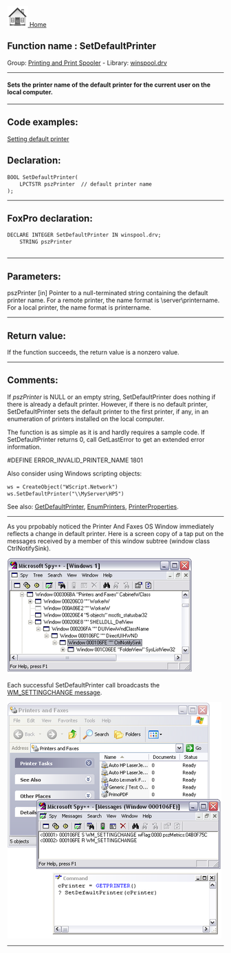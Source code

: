 [<img src="../../images/home.png"> Home ](https://github.com/VFPX/Win32API)  

## Function name : SetDefaultPrinter
Group: [Printing and Print Spooler](../../functions_group.md#Printing_and_Print_Spooler)  -  Library: [winspool.drv](../../Libraries.md#winspool.drv)  
***  


#### Sets the printer name of the default printer for the current user on the local computer.
***  


## Code examples:
[Setting default printer](../../samples/sample_589.md)  

## Declaration:
```foxpro  
BOOL SetDefaultPrinter(
	LPCTSTR pszPrinter  // default printer name
);  
```  
***  


## FoxPro declaration:
```foxpro  
DECLARE INTEGER SetDefaultPrinter IN winspool.drv;
	STRING pszPrinter
  
```  
***  


## Parameters:
pszPrinter 
[in] Pointer to a null-terminated string containing the default printer name. For a remote printer, the name format is \\server\printername. For a local printer, the name format is printername.  
***  


## Return value:
If the function succeeds, the return value is a nonzero value.  
***  


## Comments:
If <Em>pszPrinter</Em> is NULL or an empty string, SetDefaultPrinter does nothing if there is already a default printer. However, if there is no default printer, SetDefaultPrinter sets the default printer to the first printer, if any, in an enumeration of printers installed on the local computer.  
  
The function is as simple as it is and hardly requires a sample code. If SetDefaultPrinter returns 0, call GetLastError to get an extended error information.  
  
#DEFINE ERROR_INVALID_PRINTER_NAME 1801  
  
Also consider using Windows scripting objects:  
```foxpro
ws = CreateObject("WScript.Network")  
ws.SetDefaultPrinter("\\MyServer\HP5")
```

See also: [GetDefaultPrinter](../winspool.drv/GetDefaultPrinter.md), [EnumPrinters](../winspool.drv/EnumPrinters.md), [PrinterProperties](../winspool.drv/PrinterProperties.md).  
  
* * *  
As you prpobably noticed the Printer And Faxes OS Window immediately reflects a change in default printer. Here is a screen copy of a tap put on the messages received by a member of this window subtree (window class CtrlNotifySink).  

  
![](../../images/printerandfaxes_spy.png)  


Each successful SetDefaultPrinter call broadcasts the <a href="http://msdn2.microsoft.com/en-us/library/ms725497(VS.85).aspx">WM_SETTINGCHANGE message</a>.  
  
![](../../images/SetDefaultPrinter_notification.png) 

***  


